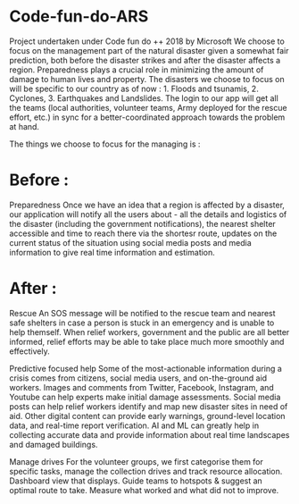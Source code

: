 # Code-fun-do-ARS
Project undertaken under Code fun do ++ 2018 by Microsoft
We choose to focus on the management part of the natural disaster given a somewhat fair prediction, both before the disaster strikes and after the disaster affects a region. 
Preparedness plays a crucial role in minimizing the amount of damage to human lives and property.
The disasters we choose to focus on will be specific to our country as of now : 1. Floods and tsunamis, 2. Cyclones, 3. Earthquakes and Landslides.
The login to our app will get all the teams (local authorities, volunteer teams, Army deployed for the rescue effort, etc.) in sync for a better-coordinated approach towards the problem at hand. 

The things we choose to focus for the managing is :
# Before :
Preparedness
Once we have an idea that a region is affected by a disaster, our application will notify all the users about - all the details and logistics of the disaster (including the government notifications), the nearest shelter accessible and time to reach there via the shortesr route, updates on the current status of the situation using social media posts and media information to give real time information and estimation.

# After :
Rescue 
An SOS message will be notified to the rescue team and nearest safe shelters in case a person is stuck in an emergency and is unable to help themself. When relief workers, government and the public are all better informed, relief efforts may be able to take place much more smoothly and effectively.

Predictive focused help 
Some of the most-actionable information during a crisis comes from citizens, social media users, and on-the-ground aid workers. Images and comments from Twitter, Facebook, Instagram, and Youtube can help experts make initial damage assessments. Social media posts can help relief workers identify and map new disaster sites in need of aid. Other digital content can provide early warnings, ground-level location data, and real-time report verification. AI and ML can greatly help in collecting accurate data and provide information about real time landscapes and damaged buildings.

Manage drives
For the volunteer groups, we first categorise them for specific tasks, manage the collection drives and track resource allocation. Dashboard view that displays. Guide teams to hotspots & suggest an optimal route to take. Measure what worked and what did not to improve.
